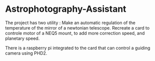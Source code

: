 # Astrophotography-Assistant

The project has two utility :
Make an automatic regulation of the temperature of the mirror of a newtonian telescope.
Recreate a card to controle motor of a NEQ5 mount, to add more correction speed, and planetary speed.

There is a raspberry pi integrated to the card that can control a guiding camera using PHD2.
